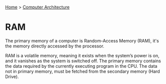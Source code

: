 [Home](../../README.md) > [Computer Architecture](./README.md)

# RAM

The primary memory of a computer is Random-Access Memory (RAM), it's the memory directly accessed by the processor. 

RAM is a volatile memory, meaning it exists when the system’s power is on, and it vanishes as the system is switched off. The primary memory contains the data required by the currently executing program in the CPU. The data not in primary memory, must be fetched from the secondary memory (Hard Drive).

<!-- TODO: ReRam -->